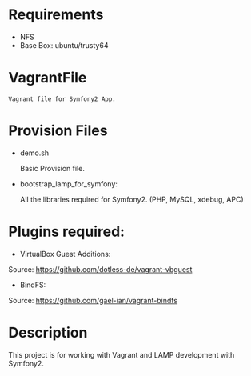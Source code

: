 # Requirements

- NFS
- Base Box: ubuntu/trusty64

# VagrantFile

	Vagrant file for Symfony2 App.

# Provision Files

- demo.sh

	Basic Provision file.

- bootstrap_lamp_for_symfony:

	All the libraries required for Symfony2. (PHP, MySQL, xdebug, APC)

# Plugins required:

- VirtualBox Guest Additions:

Source: https://github.com/dotless-de/vagrant-vbguest

- BindFS:

Source: https://github.com/gael-ian/vagrant-bindfs

# Description

This project is for working with Vagrant and LAMP development with Symfony2.
